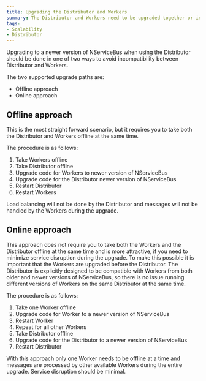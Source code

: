 ```yaml
---
title: Upgrading the Distributor and Workers
summary: The Distributor and Workers need to be upgraded together or in a specific order.
tags:
- Scalability
- Distributor
---
```


Upgrading to a newer version of NServiceBus when using the Distributor should be done in one of two ways to avoid incompatibility between Distributor and Workers. 

The two supported upgrade paths are:
- Offline approach
- Online approach

## Offline approach

This is the most straight forward scenario, but it requires you to take both the Distributor and Workers offline at the same time. 

The procedure is as follows:

1. Take Workers offline
2. Take Distributor offline
3. Upgrade code for Workers to newer version of NServiceBus
4. Upgrade code for the Distributor newer version of NServiceBus
5. Restart Distributor
6. Restart Workers

Load balancing will not be done by the Distributor and messages will not be handled by the Workers during the upgrade.

## Online approach

This approach does not require you to take both the Workers and the Distributor offline at the same time and is more attractive, if you need to minimize service disruption during the upgrade. To make this possible it is important that the Workers are upgraded before the Distributor. The Distributor is explicitly designed to be compatible with Workers from both older and newer versions of NServiceBus, so there is no issue running different versions of Workers on the same Distributor at the same time.

The procedure is as follows:

1. Take one Worker offline
2. Upgrade code for Worker to a newer version of NServiceBus
3. Restart Worker
4. Repeat for all other Workers
5. Take Distributor offline
6. Upgrade code for the Distributor to a newer version of NServiceBus
7. Restart Distributor

With this approach only one Worker needs to be offline at a time and messages are processed by other available Workers during the entire upgrade. Service disruption should be minimal.
